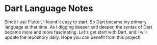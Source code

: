 # Dart Language Notes
Since I use Flutter, I found it easy to start. 
So Dart became my primary language at that time. As I digging deeper and deeper, the syntax of Dart became more and more fascinating. Let's get start with Dart, and I will update the repository daily. Hope you can benefit from this project! 

